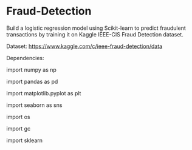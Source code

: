 # Fraud-Detection

Build a logistic regression model using Scikit-learn to predict fraudulent transactions by training it on Kaggle IEEE-CIS Fraud Detection dataset.

Dataset: 
https://www.kaggle.com/c/ieee-fraud-detection/data

Dependencies:

import numpy as np

import pandas as pd 

import matplotlib.pyplot as plt

import seaborn as sns

import os 

import gc

import sklearn
